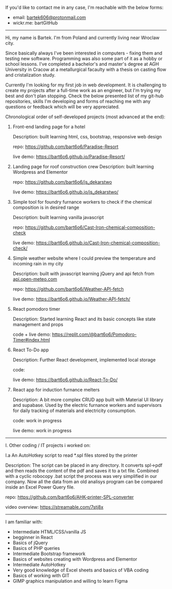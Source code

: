 If you'd like to contact me in any case, I'm reachable with the below forms:
- email: bartek606@protonmail.com
- wickr.me: bartGitHub
---	

Hi, my name is Bartek.
I'm from Poland and currently living near Wroclaw city.

Since basically always I've been interested in computers - fixing them and testing new software. Programming was also some part of it as a hobby or school lessons.
I've completed a bachelor's and master's degree at AGH University in Cracow at a metallurgical facaulty with a thesis on casting flow and cristalization study.

Currently I'm looking for my first job in web development.
It is challenging to create my projects after a full-time work as an engineer, but I'm trying my best and don't plan stopping.
Check the below presented list of my git-hub repositories, skills I'm developing and forms of reaching me with any questions or feedback which will be very appreciated.



Chronological order of self-developed projects (most advanced at the end):

1. Front-end landing page for a hotel
      
	Description: built learning html, css, bootstrap, responsive web design

	repo: https://github.com/bart6o6/Paradise-Resort
	
	live demo: https://bart6o6.github.io/Paradise-Resort/
      
	
2. Landing page for roof construction crew
	Description: built learning Wordpress and Elementor 
     
	repo: https://github.com/bart6o6/js_dekarstwo
      
	live demo: https://bart6o6.github.io/js_dekarstwo/
      
	
3. Simple tool for foundry furnance workers to check if the chemical composition is in desired range
     
	Description: built learning vanilla javascript
      
	repo: https://github.com/bart6o6/Cast-Iron-chemical-composition-check
      
	live demo: https://bart6o6.github.io/Cast-Iron-chemical-composition-check/


4. Simple weather website where I could preview the temperature and incoming rain in my city
      
	Description: built with javascript learning jQuery and api fetch from [api.open-meteo.com](https://api.open-meteo.com)
      
	repo: https://github.com/bart6o6/Weather-API-fetch
      
	live demo: https://bart6o6.github.io/Weather-API-fetch/
	
5. React pomodoro timer
      
	Description: Started learning React and its basic concepts like state management and props
      
	code + live demo: https://replit.com/@bart6o6/Pomodoro-Timer#index.html
	
	
6. React To-Do app
      
	Description: Further React development, implemented local storage
      
	code: 
      
	live demo: https://bart6o6.github.io/React-To-Do/
	
6. React app for induction furnance melters
      
	Description: A bit more complex CRUD app built with Material UI library and supabase. Used by the electric furnance workers and supervisors for daily tracking of materials and electricity consumption.
      
	code: work in progress
      
	live demo: work in progress
	
----------------------

I. Other coding / IT projects i worked on:
	
I.a  An AutoHotkey script to read *.spl files stored by the printer

Description: The script can be placed in any directory. It converts spl->pdf and then reads the content of the pdf and saves it to a txt file. 
Combined with a cyclic robocopy .bat script the process was very simplified in our company. Now all the data from an old 					analisys program can be compared inside an Excel Power Query file.

repo: https://github.com/bart6o6/AHK-printer-SPL-converter

video overview: https://streamable.com/7stj8x
      
----------------------

I am familiar with:

- Intermediate HTML/CSS/vanilla JS
- begginner in React
- Basics of jQuery
- Basics of PHP queries
- Intermediate Bootstrap framework 
- Basics of websites creating with Wordpress and Elementor
- Intermediate AutoHotkey
- Very good knowledge of Excel sheets and basics of VBA coding
- Basics of working with GIT
- GIMP graphics manipulation and willing to learn Figma
